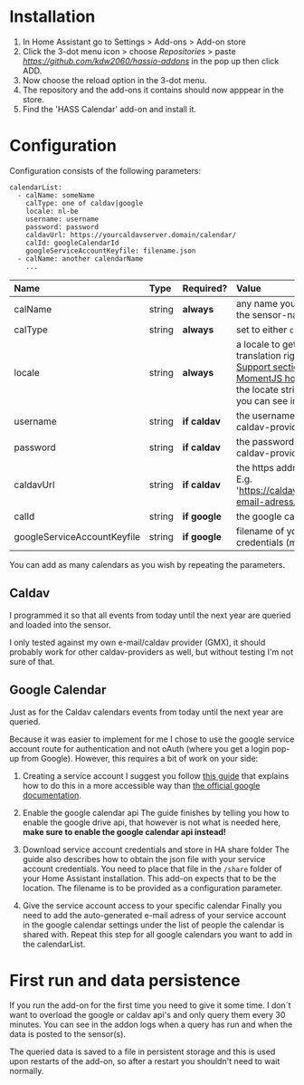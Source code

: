 # Installation

1. In Home Assistant go to Settings > Add-ons > Add-on store
2. Click the 3-dot menu icon > choose _Repositories_ > paste _https://github.com/kdw2060/hassio-addons_ in the pop up then click ADD.
3. Now choose the reload option in the 3-dot menu.
4. The repository and the add-ons it contains should now apppear in the store.
5. Find the 'HASS Calendar' add-on and install it.


# Configuration
Configuration consists of the following parameters:

```
calendarList:
  - calName: someName
    calType: one of caldav|google
    locale: nl-be
    username: username
    password: password
    caldavUrl: https://yourcaldavserver.domain/calendar/
    calId: googleCalendarId
    googleServiceAccountKeyfile: filename.json
  - calName: another calendarName
    ...

``` 

| Name | Type | Required? | Value |
| :--- | :--- | :-------- | :---- |
| calName | string | **always** | any name you prefer, this will also become the sensor-name |
| calType | string | **always** | set to either `caldav` or `google` |
| locale | string | **always** | a locale to get date/time presentation and translation right. Check out the [Locale Support section near the bottom of the MomentJS homepage](https://momentjs.com/). Pick one and use the locate string (the 2 or 4 letter-codes) you can see in the demo frame. |
| username | string | **if caldav** | the username you login with for your caldav-provider |
| password | string | **if caldav** | the password you login with for your caldav-provider |
| caldavUrl | string | **if caldav** | the https address for your caldav-provider. E.g. 'https://caldav.gmx.net/begenda/dav/your-email-adress/calendar/' |
| calId | string | **if google** | the google calendar ID [more info](https://docs.simplecalendar.io/find-google-calendar-id/) |
| googleServiceAccountKeyfile | string | **if google** | filename of your google service-account credentials (more info about this below) |


You can add as many calendars as you wish by repeating the parameters.

## Caldav
I programmed it so that all events from today until the next year are queried and loaded into the sensor.

I only tested against my own e-mail/caldav provider (GMX), it should probably work for other caldav-providers as well, but without testing I'm not sure of that.

## Google Calendar
Just as for the Caldav calendars events from today until the next year are queried.

Because it was easier to implement for me I chose to use the google service account route for authentication and not oAuth (where you get a login pop-up from Google). However, this requires a bit of work on your side:

1. Creating a service account
I suggest you follow [this guide](https://www.webdavsystem.com/server/gsuite/service-account/) that explains how to do this in a more accessible way than [the official google documentation](https://cloud.google.com/iam/docs/creating-managing-service-accounts). 

2. Enable the google calendar api
The guide finishes by telling you how to enable the google drive api, that however is not what is needed here, **make sure to enable the google calendar api instead!**

3. Download service account credentials and store in HA share folder
The guide also describes how to obtain the json file with your service account credentials. You need to place that file in the `/share` folder of your Home Assistant installation. This add-on expects that to be the location. The filename is to be provided as a configuration parameter.

4. Give the service account access to your specific calendar
Finally you need to add the auto-generated e-mail adress of your service account in the google calendar settings under the list of people the calendar is shared with. Repeat this step for all google calendars you want to add in the calendarList.

# First run and data persistence
If you run the add-on for the first time you need to give it some time. I don´t want to overload the google or caldav api's and only query them every 30 minutes. You can see in the addon logs when a query has run and when the data is posted to the sensor(s).

The queried data is saved to a file in persistent storage and this is used upon restarts of the add-on, so after a restart you shouldn't need to wait normally.
